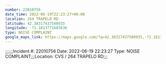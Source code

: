 ```yaml
---
number: 22010756
date_time: 2022-06-19T22:23:27+00:00
location: 264 TRAPELO RD
latitude: 42.38317437580935
longitude: -71.1813771683636
type: NOISE COMPLAINT
google_maps_link: https://maps.google.com/?q=42.38317437580935,-71.1813771683636
---
```


;;;;;;Incident #: 22010756  Date: 2022-06-19 22:23:27   Type: NOISE COMPLAINT;;;Location: CVS / 264 TRAPELO RD;;;
